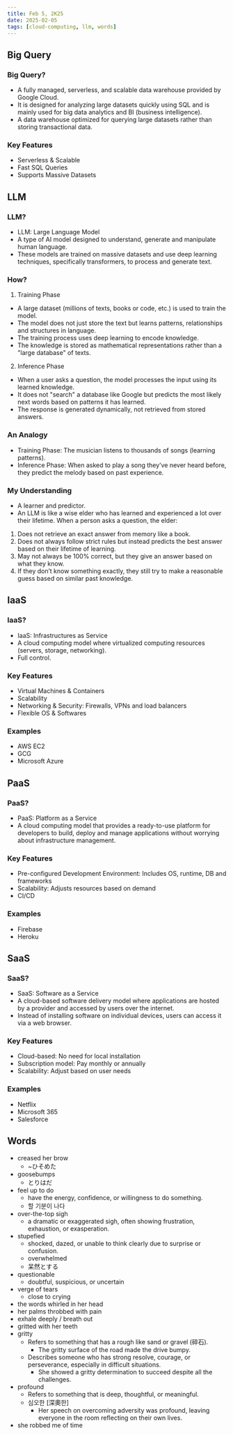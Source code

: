 ```yaml
---
title: Feb 5, 2K25
date: 2025-02-05
tags: [cloud-computing, llm, words]
---
```


## Big Query

### Big Query?

- A fully managed, serverless, and scalable data warehouse provided by Google Cloud.
- It is designed for analyzing large datasets quickly using SQL and is mainly used for big data analytics and BI (business intelligence).
- A data warehouse optimized for querying large datasets rather than storing transactional data.

### Key Features

- Serverless & Scalable
- Fast SQL Queries
- Supports Massive Datasets

## LLM

### LLM?

- LLM: Large Language Model
- A type of AI model designed to understand, generate and manipulate human language.
- These models are trained on massive datasets and use deep learning techniques, specifically transformers, to process and generate text.

### How?

1. Training Phase
- A large dataset (millions of texts, books or code, etc.) is used to train the model.
- The model does not just store the text but learns patterns, relationships and structures in language.
- The training process uses deep learning to encode knowledge.
- The knowledge is stored as mathematical representations rather than a "large database" of texts.

2. Inference Phase
- When a user asks a question, the model processes the input using its learned knowledge.
- It does not "search" a database like Google but predicts the most likely next words based on patterns it has learned.
- The response is generated dynamically, not retrieved from stored answers.

### An Analogy

- Training Phase: The musician listens to thousands of songs (learning patterns).
- Inference Phase: When asked to play a song they’ve never heard before, they predict the melody based on past experience.

### My Understanding

- A learner and predictor.
- An LLM is like a wise elder who has learned and experienced a lot over their lifetime. When a person asks a question, the elder:
1. Does not retrieve an exact answer from memory like a book.
2. Does not always follow strict rules but instead predicts the best answer based on their lifetime of learning.
3. May not always be 100% correct, but they give an answer based on what they know.
4. If they don’t know something exactly, they still try to make a reasonable guess based on similar past knowledge.

## IaaS

### IaaS?

- IaaS: Infrastructures as Service
- A cloud computing model where virtualized computing resources (servers, storage, networking).
- Full control.

### Key Features

- Virtual Machines & Containers
- Scalability
- Networking & Security: Firewalls, VPNs and load balancers
- Flexible OS & Softwares

### Examples

- AWS EC2
- GCG
- Microsoft Azure

## PaaS

### PaaS?

- PaaS: Platform as a Service
- A cloud computing model that provides a ready-to-use platform for developers to build, deploy and manage applications without worrying about infrastructure management.

### Key Features

- Pre-configured Development Environment: Includes OS, runtime, DB and frameworks
- Scalability: Adjusts resources based on demand
- CI/CD

### Examples

- Firebase
- Heroku

## SaaS

### SaaS?

- SaaS: Software as a Service
- A cloud-based software delivery model where applications are hosted by a provider and accessed by users over the internet.
- Instead of installing software on individual devices, users can access it via a web browser.

### Key Features

- Cloud-based: No need for local installation
- Subscription model: Pay monthly or annually
- Scalability: Adjust based on user needs

### Examples

- Netflix
- Microsoft 365
- Salesforce

## Words

- creased her brow
  - ~ひそめた
- goosebumps
  - とりはだ
- feel up to do
  - have the energy, confidence, or willingness to do something.
  - 할 기분이 나다
- over-the-top sigh
  - a dramatic or exaggerated sigh, often showing frustration, exhaustion, or exasperation.
- stupefied
  - shocked, dazed, or unable to think clearly due to surprise or confusion.
  - overwhelmed
  - 呆然とする
- questionable
  - doubtful, suspicious, or uncertain
- verge of tears
  - close to crying
- the words whirled in her head
- her palms throbbed with pain
- exhale deeply / breath out
- gritted with her teeth
- gritty
  - Refers to something that has a rough like sand or gravel (碎石).
    - The gritty surface of the road made the drive bumpy.
  - Describes someone who has strong resolve, courage, or perseverance, especially in difficult situations.
    - She showed a gritty determination to succeed despite all the challenges.
- profound
  - Refers to something that is deep, thoughtful, or meaningful.
  - 심오한 [深奧한]
    - Her speech on overcoming adversity was profound, leaving everyone in the room reflecting on their own lives.
- she robbed me of time
